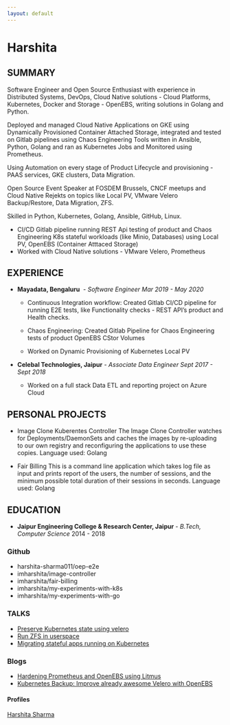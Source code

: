 ```yaml
---
layout: default
---
```


# Harshita 

## SUMMARY

Software Engineer and Open Source Enthusiast with experience in Distributed Systems, DevOps, Cloud Native solutions - Cloud Platforms, Kubernetes, Docker and Storage - OpenEBS, writing solutions in Golang and Python.

Deployed and managed Cloud Native Applications on GKE using Dynamically Provisioned Container
Attached Storage, integrated and tested on Gitlab pipelines using Chaos Engineering Tools written in
Ansible, Python, Golang and ran as Kubernetes Jobs and Monitored using Prometheus.

Using Automation on every stage of Product Lifecycle and provisioning - PAAS services, GKE clusters, Data
Migration.

Open Source Event Speaker at FOSDEM Brussels, CNCF meetups and Cloud Native Rejekts on topics like
Local PV, VMware Velero Backup/Restore, Data Migration, ZFS.

Skilled in Python, Kubernetes, Golang, Ansible, GitHub, Linux.

- CI/CD Gitlab pipeline running REST Api testing of product and Chaos Engineering K8s stateful workloads (like Minio, Databases) using Local PV, OpenEBS (Container Atttaced Storage) 
- Worked with Cloud Native solutions - VMware Velero, Prometheus

## EXPERIENCE
- **Mayadata, Bengaluru** ​ - *Software Engineer                               Mar 2019 - May 2020*
  - Continuous Integration workflow: Created Gitlab CI/CD pipeline for running E2E tests, like Functionality checks - REST API’s product and Health checks. 
     
  - Chaos Engineering: Created Gitlab Pipeline for Chaos Engineering tests of product OpenEBS CStor Volumes

  - Worked on Dynamic Provisioning of Kubernetes Local PV

- **Celebal Technologies, Jaipur​** - *Associate Data Engineer                 Sept 2017 - Sept 2018*
    - Worked on a full stack Data ETL and reporting project on Azure Cloud

## PERSONAL PROJECTS
 - Image Clone Kuberentes Controller
   The Image Clone Controller watches for Deployments/DaemonSets and caches the images by re-uploading to    our own registry and reconfiguring the applications to use these copies.
   Language used: Golang
  
 - Fair Billing
   This is a command line application which takes log file as input and prints report of the users, the      number of sessions, and the minimum possible total duration of their sessions in seconds.
   Language used: Golang
    

## EDUCATION
- **Jaipur Engineering College & Research Center, Jaipur​** - *B.Tech, Computer Science* 2014 - 2018
   
### Github
  * harshita-sharma011/oep-e2e
  * imharshita/image-controller
  * imharshita/fair-billing
  * imharshita/my-experiments-with-k8s
  * imharshita/my-experiments-with-go

### TALKS
 * <a href="https://archive.fosdem.org/2020/schedule/event/velero/"> Preserve Kubernetes state using velero</a>
 * <a href="https://archive.fosdem.org/2020/schedule/event/run_zfs_in_userspace/">Run ZFS in userspace </a>
 * <a href="https://www.youtube.com/watch?v=z9rqc8ZYBhc&t=363s">Migrating stateful apps running on Kubernetes</a>

### Blogs
  * <a href="https://blog.mayadata.io/openebs/hardening-prometheus-and-openebs-using-litmus"> Hardening Prometheus and OpenEBS using Litmus</a>
  * <a href="https://blog.mayadata.io/openebs/suggesting-ways-to-improve-already-awesome-velero">Kubernetes Backup: Improve already awesome Velero with OpenEBS</a>
     
#### Profiles
<link rel="shortcut icon" type="favicon/favicon-16x16.png" href="favicon.ico">

<script type="text/javascript" src="https://platform.linkedin.com/badges/js/profile.js" async defer></script>

<div class="LI-profile-badge"  data-version="v1" data-size="medium" data-locale="en_US" data-type="vertical" data-theme="dark" data-vanity="harshita-sharma1729"><a class="LI-simple-link" href='https://in.linkedin.com/in/harshita-sharma1729?trk=profile-badge'>Harshita Sharma</a></div>
  
<div class="github-profile-badge" data-user="imharshita"></div>
<script src="https://cdn.jsdelivr.net/gh/Rapsssito/github-profile-badge@latest/src/widget.min.js"></script>
